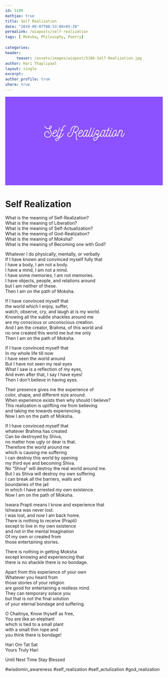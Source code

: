 ```yaml
--- 
id: 5106
mathjax: true  
title: Self Realization
date: "2019-09-07T08:33:00+05:30"
permalink: /wiaposts/self-realization
tags: [ Moksha, Philosophy, Poetry]    

categories: 
header:
     teaser: /assets/images/wiapost/5106-Self-Realization.jpg
author: Hari Thapliyaal 
layout: single
excerpt:  
author_profile: true 
share: true 
---
```


![Self Realization](/assets/images/wiapost/5106-Self-Realization.jpg)   
   
# Self Realization   
       
What is the meaning of Self-Realization?     
What is the meaning of Liberation?     
What is the meaning of Self-Actualization?     
What is the meaning of God-Realization?     
What is the meaning of Moksha?     
What is the meaning of Becoming one with God?    
    
Whatever I do physically, mentally, or verbally     
If I have known and convinced myself fully that     
I have a body, I am not a body.     
I have a mind, I am not a mind.     
I have some memories, I am not memories.     
I have objects, people, and relations around     
but I am neither of these.     
Then I am on the path of Moksha.    
    
If I have convinced myself that     
the world which I enjoy, suffer,     
watch, observe, cry, and laugh at is my world.     
Knowing all the subtle shackles around me     
are my conscious or unconscious creation.     
And I am the creator, Brahma, of this world and     
no one created this world me but me only     
Then I am on the path of Moksha.    
    
If I have convinced myself that     
In my whole life till now     
I have seen the world around     
But I have not seen my real eyes     
What I saw is a reflection of my eyes,     
And even after that, I say I have eyes!     
Then I don’t believe in having eyes.    
    
Their presence gives me the experience of     
color, shape, and different size around.     
When experience exists then why should I believe?     
This realization is uplifting me from believing     
and taking me towards experiencing.     
Now I am on the path of Moksha.    
    
If I have convinced myself that     
whatever Brahma has created     
Can be destroyed by Shiva,     
no matter how ugly or dear is that.     
Therefore the world around me     
which is causing me suffering     
I can destroy this world by opening     
my third eye and becoming Shiva.     
No “Shiva” will destroy the real world around me.     
But I as Shiva will destroy my own suffering     
I can break all the barriers, walls and     
boundaries of the jail     
in which I have arrested my own existence.     
Now I am on the path of Moksha.    
    
Iswara Prapti means I know and experience that     
Ishwara was never lost.     
I was lost, and now I am back home.     
There is nothing to receive (Prapti)     
except to live in my own existence     
and not in the mental Imagination     
Of my own or created from     
those entertaining stories.    
    
There is nothing in getting Moksha     
except knowing and experiencing that     
there is no shackle there is no bondage.    
    
Apart from this experience of your own     
Whatever you heard from     
those stories of your religion     
are good for entertaining a restless mind.     
They can temporary solace you     
but that is not the final solution     
of your eternal bondage and suffering.    
    
O Chaitnya, Know thyself as free,     
You are like an elephant     
which is tied to a small plant     
with a small thin rope and     
you think there is bondage!    
    
Hari Om Tat Sat     
Yours Truly Hari    
    
Until Next Time Stay Blessed    
    
#wisdomin_awareness #self_realization #self_actulization #god_realization    
    
